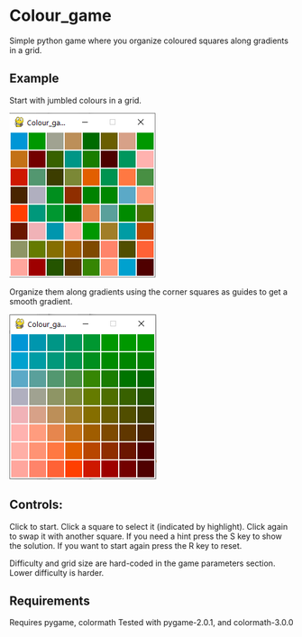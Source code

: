 # Colour_game
Simple python game where you organize coloured squares along gradients in a grid.

## Example

Start with jumbled colours in a grid.

![Starting point](https://github.com/Alan-Collins/Colour_game/blob/Screenshots/game_screen_shot_start.PNG)

Organize them along gradients using the corner squares as guides to get a smooth gradient.

![Finished product!](https://github.com/Alan-Collins/Colour_game/blob/Screenshots/game_screen_shot_finished.PNG)

## Controls:
Click to start.
Click a square to select it (indicated by highlight). Click again to swap it with another square.
If you need a hint press the S key to show the solution.
If you want to start again press the R key to reset.

Difficulty and grid size are hard-coded in the game parameters section. Lower difficulty is harder.

## Requirements

Requires pygame, colormath
Tested with pygame-2.0.1, and colormath-3.0.0
